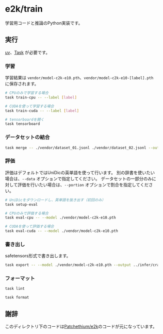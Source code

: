 # e2k/train

学習用コードと推論のPython実装です。

## 実行

[uv](https://docs.astral.sh/uv/)、[Task](https://taskfile.dev/) が必要です。

### 学習

学習結果は `vendor/model-c2k-e10.pth`、`vendor/model-c2k-e10-[label].pth` に保存されます。

```bash
# CPUのみで学習する場合
task train-cpu -- --label [label]

# CUDAを使って学習する場合
task train-cuda -- --label [label]

# tensorboardを開く
task tensorboard
```

### データセットの結合

```bash
task merge -- ./vendor/dataset_01.jsonl ./vendor/dataset_02.jsonl --output ./vendor/dataset_merged.jsonl
```

### 評価

評価はデフォルトではUniDicの英単語を使って行います。
別の辞書を使いたい場合は、`--data` オプションで指定してください。
データセットの一部分のみに対して評価を行いたい場合は、`--portion` オプションで割合を指定してください。

```bash
# UniDicをダウンロードし、英単語を抜き出す（初回のみ）
task setup-eval

# CPUのみで評価する場合
task eval-cpu -- --model ./vendor/model-c2k-e10.pth

# CUDAを使って評価する場合
task eval-cuda -- --model ./vendor/model-c2k-e10.pth
```

### 書き出し

safetensors形式で書き出します。

```bash
task export -- --model ./vendor/model-c2k-e10.pth --output ../infer/crates/e2k-rs/src/models/model-c2k.safetensors
```

### フォーマット

```bash
task lint

task format
```

## 謝辞

このディレクトリ下のコードは[Patchethium/e2k](https://github.com/Patchethium/e2k)のコードが元になっています。
